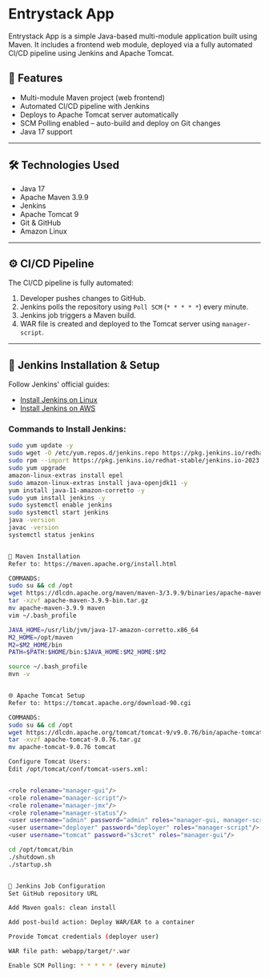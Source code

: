 # Entrystack App

Entrystack App is a simple Java-based multi-module application built using Maven. It includes a frontend web module, deployed via a fully automated CI/CD pipeline using Jenkins and Apache Tomcat.

## 🚀 Features

- Multi-module Maven project (web frontend)
- Automated CI/CD pipeline with Jenkins
- Deploys to Apache Tomcat server automatically
- SCM Polling enabled – auto-build and deploy on Git changes
- Java 17 support

---

## 🛠️ Technologies Used

- Java 17
- Apache Maven 3.9.9
- Jenkins
- Apache Tomcat 9
- Git & GitHub
- Amazon Linux

---

## ⚙️ CI/CD Pipeline

The CI/CD pipeline is fully automated:

1. Developer pushes changes to GitHub.
2. Jenkins polls the repository using `Poll SCM` (`* * * * *`) every minute.
3. Jenkins job triggers a Maven build.
4. WAR file is created and deployed to the Tomcat server using `manager-script`.

---

## 🧰 Jenkins Installation & Setup

Follow Jenkins' official guides:
- [Install Jenkins on Linux](https://www.jenkins.io/doc/book/installing/linux/)
- [Install Jenkins on AWS](https://www.jenkins.io/doc/tutorials/tutorial-for-installing-jenkins-on-AWS/)

### Commands to Install Jenkins:
```bash
sudo yum update -y
sudo wget -O /etc/yum.repos.d/jenkins.repo https://pkg.jenkins.io/redhat-stable/jenkins.repo
sudo rpm --import https://pkg.jenkins.io/redhat-stable/jenkins.io-2023.key
sudo yum upgrade
amazon-linux-extras install epel
sudo amazon-linux-extras install java-openjdk11 -y
yum install java-11-amazon-corretto -y
sudo yum install jenkins -y
sudo systemctl enable jenkins
sudo systemctl start jenkins
java -version
javac -version
systemctl status jenkins


🧱 Maven Installation
Refer to: https://maven.apache.org/install.html

COMMANDS:
sudo su && cd /opt
wget https://dlcdn.apache.org/maven/maven-3/3.9.9/binaries/apache-maven-3.9.9-bin.tar.gz
tar -xzvf apache-maven-3.9.9-bin.tar.gz
mv apache-maven-3.9.9 maven
vim ~/.bash_profile

JAVA_HOME=/usr/lib/jvm/java-17-amazon-corretto.x86_64
M2_HOME=/opt/maven
M2=$M2_HOME/bin
PATH=$PATH:$HOME/bin:$JAVA_HOME:$M2_HOME:$M2

source ~/.bash_profile
mvn -v


🌐 Apache Tomcat Setup
Refer to: https://tomcat.apache.org/download-90.cgi

COMMANDS:
sudo su && cd /opt
wget https://dlcdn.apache.org/tomcat/tomcat-9/v9.0.76/bin/apache-tomcat-9.0.76.tar.gz
tar -xvzf apache-tomcat-9.0.76.tar.gz
mv apache-tomcat-9.0.76 tomcat

Configure Tomcat Users:
Edit /opt/tomcat/conf/tomcat-users.xml:


<role rolename="manager-gui"/>
<role rolename="manager-script"/>
<role rolename="manager-jmx"/>
<role rolename="manager-status"/>
<user username="admin" password="admin" roles="manager-gui, manager-script, manager-jmx, manager-status"/>
<user username="deployer" password="deployer" roles="manager-script"/>
<user username="tomcat" password="s3cret" roles="manager-gui"/>

cd /opt/tomcat/bin
./shutdown.sh
./startup.sh


🔁 Jenkins Job Configuration
Set GitHub repository URL

Add Maven goals: clean install

Add post-build action: Deploy WAR/EAR to a container

Provide Tomcat credentials (deployer user)

WAR file path: webapp/target/*.war

Enable SCM Polling: * * * * * (every minute)

